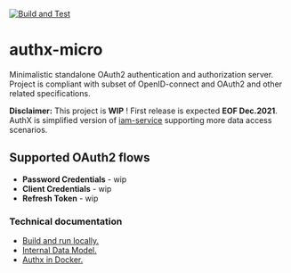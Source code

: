 [![Build and Test](https://github.com/jveverka/authx-micro/actions/workflows/main.yml/badge.svg)](https://github.com/jveverka/authx-micro/actions/workflows/main.yml)

# authx-micro
Minimalistic standalone OAuth2 authentication and authorization server. Project is compliant with subset of OpenID-connect and OAuth2 and other related specifications.

__Disclaimer:__ This project is __WIP__ ! First release is expected __EOF Dec.2021__. 
AuthX is simplified version of [iam-service](https://github.com/jveverka/iam-service) supporting more data access scenarios.

## Supported OAuth2 flows
* __Password Credentials__ - wip
* __Client Credentials__ - wip
* __Refresh Token__ - wip
 
### Technical documentation
* [Build and run locally.](docs/authx-build-and-run.md)
* [Internal Data Model.](docs/authx-data-model.md)
* [Authx in Docker.](docs/authx-dockerization.md)
